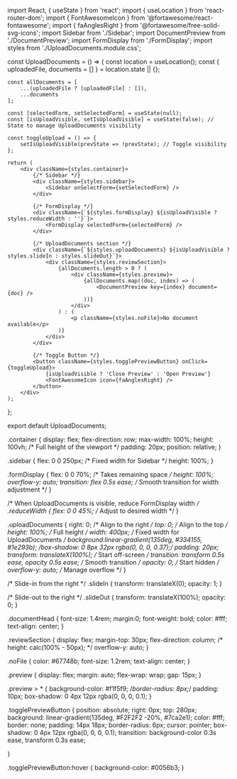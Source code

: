 import React, { useState } from 'react';
import { useLocation } from 'react-router-dom';
import { FontAwesomeIcon } from '@fortawesome/react-fontawesome';
import { faAnglesRight } from '@fortawesome/free-solid-svg-icons';
import Sidebar from './Sidebar';
import DocumentPreview from './DocumentPreview';
import FormDisplay from './FormDisplay';
import styles from './UploadDocuments.module.css';

const UploadDocuments = () => {
    const location = useLocation();
    const { uploadedFile, documents = [] } = location.state || {};

    const allDocuments = [
        ...(uploadedFile ? [uploadedFile] : []),
        ...documents
    ];

    const [selectedForm, setSelectedForm] = useState(null);
    const [isUploadVisible, setIsUploadVisible] = useState(false); // State to manage UploadDocuments visibility

    const toggleUpload = () => {
        setIsUploadVisible(prevState => !prevState); // Toggle visibility
    };

    return (
        <div className={styles.container}>
            {/* Sidebar */}
            <div className={styles.sidebar}>
                <Sidebar onSelectForm={setSelectedForm} />
            </div>

            {/* FormDisplay */}
            <div className={`${styles.formDisplay} ${isUploadVisible ? styles.reduceWidth : ''}`}>
                <FormDisplay selectedForm={selectedForm} />
            </div>

            {/* UploadDocuments section */}
            <div className={`${styles.uploadDocuments} ${isUploadVisible ? styles.slideIn : styles.slideOut}`}>
                <div className={styles.reviewSection}>
                    {allDocuments.length > 0 ? (
                        <div className={styles.preview}>
                            {allDocuments.map((doc, index) => (
                                <DocumentPreview key={index} document={doc} />
                            ))}
                        </div>
                    ) : (
                        <p className={styles.noFile}>No document available</p>
                    )}
                </div>
            </div>

            {/* Toggle Button */}
            <button className={styles.togglePreviewButton} onClick={toggleUpload}>
                {isUploadVisible ? 'Close Preview' : 'Open Preview'}
                <FontAwesomeIcon icon={faAnglesRight} />
            </button>
        </div>
    );
};

export default UploadDocuments;


.container {
    display: flex;
    flex-direction: row;
    max-width: 100%;
    height: 100vh; /* Full height of the viewport */
    padding: 20px;
    position: relative;
}

.sidebar {
    flex: 0 0 250px; /* Fixed width for Sidebar */
    height: 100%;
}

.formDisplay {
    flex: 0 0 70%; /* Takes remaining space */
    height: 100%;
    overflow-y: auto;
    transition: flex 0.5s ease; /* Smooth transition for width adjustment */
}

/* When UploadDocuments is visible, reduce FormDisplay width */
.reduceWidth {
    flex: 0 0 45%; /* Adjust to desired width */
}

.uploadDocuments {
    right: 0; /* Align to the right */
    top: 0; /* Align to the top */
    height: 100%; /* Full height */
    width: 400px; /* Fixed width for UploadDocuments */
    background:linear-gradient(135deg, #334155, #1e293b);
    /*box-shadow: 0 8px 32px rgba(0, 0, 0, 0.37);*/
    padding: 20px;
    transform: translateX(100%); /* Start off-screen */
    transition: transform 0.5s ease, opacity 0.5s ease; /* Smooth transition */
    opacity: 0; /* Start hidden */
    overflow-y: auto; /* Manage overflow */
}

/* Slide-in from the right */
.slideIn {
    transform: translateX(0);
    opacity: 1;
}

/* Slide-out to the right */
.slideOut {
    transform: translateX(100%);
    opacity: 0;
}

.documentHead {
    font-size: 1.4rem;
    margin:0;
    font-weight: bold;
    color: #fff;
    text-align: center;
} 

.reviewSection {
       display: flex;
    margin-top: 30px;
    flex-direction: column;
    /* height: calc(100% - 50px); */
    overflow-y: auto;
}

.noFile {
    color: #67748b;
    font-size: 1.2rem;
    text-align: center;
}

.preview {
    display: flex;
    margin: auto;
    flex-wrap: wrap;
    gap: 15px;
}

.preview > * {
    background-color: #f1f5f9;
    /*border-radius: 8px;*/
    padding: 10px;
    box-shadow: 0 4px 12px rgba(0, 0, 0, 0.1);
}

.togglePreviewButton {
        position: absolute;
    right: 0px;
    top: 280px;
    background: linear-gradient(135deg, #F2F2F2 -20%, #7ca2e1);
    color: #fff;
    border: none;
    padding: 14px 18px;
    border-radius: 6px;
    cursor: pointer;
    box-shadow: 0 4px 12px rgba(0, 0, 0, 0.1);
    transition: background-color 0.3s ease, transform 0.3s ease;
  
}

.togglePreviewButton:hover {
    background-color: #0056b3;
}
